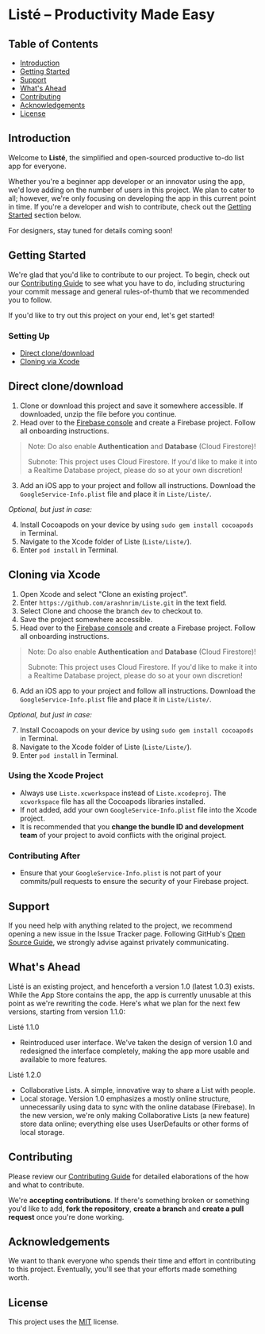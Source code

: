 # Listé – Productivity Made Easy

## Table of Contents
- [Introduction](#introduction)
- [Getting Started](#getting-started)
- [Support](#support)
- [What's Ahead](#whats-ahead)
- [Contributing](#contributing)
- [Acknowledgements](#acknowledgements)
- [License](#license)

## Introduction
Welcome to **Listé**, the simplified and open-sourced productive to-do list app for everyone.

Whether you're a beginner app developer or an innovator using the app, we'd love adding on the number of users in this project. We plan to cater to all; however, we're only focusing on developing the app in this current point in time. If you're a developer and wish to contribute, check out the [Getting Started](#getting-started) section below.

For designers, stay tuned for details coming soon!

## Getting Started
We're glad that you'd like to contribute to our project. To begin, check out our [Contributing Guide](CONTRIBUTING.md) to see what you have to do, including structuring your commit message and general rules-of-thumb that we recommended you to follow.

If you'd like to try out this project on your end, let's get started!

### Setting Up

- [Direct clone/download](#direct-clone/download)
- [Cloning via Xcode](#cloning-via-xcode)

## Direct clone/download
1. Clone or download this project and save it somewhere accessible. If downloaded, unzip the file before you continue.
2. Head over to the [Firebase console](https://console.firebase.google.com) and create a Firebase project. Follow all onboarding instructions.
> Note: Do also enable **Authentication** and **Database** (Cloud Firestore)!
>
> Subnote: This project uses Cloud Firestore. If you'd like to make it into a Realtime Database project, please do so at your own discretion!
3. Add an iOS app to your project and follow all instructions. Download the `GoogleService-Info.plist` file and place it in `Liste/Liste/`.

*Optional, but just in case:*

4. Install Cocoapods on your device by using `sudo gem install cocoapods` in Terminal.
5. Navigate to the Xcode folder of Liste (`Liste/Liste/`).
6. Enter `pod install` in Terminal.

## Cloning via Xcode
1. Open Xcode and select "Clone an existing project".
2. Enter `https://github.com/arashnrim/Liste.git` in the text field.
3. Select Clone and choose the branch `dev` to checkout to.
4. Save the project somewhere accessible.
5. Head over to the [Firebase console](https://console.firebase.google.com) and create a Firebase project. Follow all onboarding instructions.
> Note: Do also enable **Authentication** and **Database** (Cloud Firestore)!
>
> Subnote: This project uses Cloud Firestore. If you'd like to make it into a Realtime Database project, please do so at your own discretion!
6. Add an iOS app to your project and follow all instructions. Download the `GoogleService-Info.plist` file and place it in `Liste/Liste/`.

*Optional, but just in case:*

7. Install Cocoapods on your device by using `sudo gem install cocoapods` in Terminal.
8. Navigate to the Xcode folder of Liste (`Liste/Liste/`).
9. Enter `pod install` in Terminal.

### Using the Xcode Project
- Always use `Liste.xcworkspace` instead of `Liste.xcodeproj`. The `xcworkspace` file has all the Cocoapods libraries installed.
- If not added, add your own `GoogleService-Info.plist` file into the Xcode project.
- It is recommended that you **change the bundle ID and development team** of your project to avoid conflicts with the original project.

### Contributing After

- Ensure that your `GoogleService-Info.plist` is not part of your commits/pull requests to ensure the security of your Firebase project.

## Support
If you need help with anything related to the project, we recommend opening a new issue in the Issue Tracker page. Following GitHub's [Open Source Guide](https://www.opensource.guide), we strongly advise against privately communicating.

## What's Ahead
Listé is an existing project, and henceforth a version 1.0 (latest 1.0.3) exists. While the App Store contains the app, the app is currently unusable at this point as we're rewriting the code. Here's what we plan for the next few versions, starting from version 1.1.0:

Listé 1.1.0
- Reintroduced user interface. We've taken the design of version 1.0 and redesigned the interface completely, making the app more usable and available to more features.

Listé 1.2.0
- Collaborative Lists. A simple, innovative way to share a List with people.
- Local storage. Version 1.0 emphasizes a mostly online structure, unnecessarily using data to sync with the online database (Firebase). In the new version, we're only making Collaborative Lists (a new feature) store data online; everything else uses UserDefaults or other forms of local storage.

## Contributing
Please review our [Contributing Guide](CONTRIBUTING.md) for detailed elaborations of the how and what to contribute.

We're **accepting contributions**. If there's something broken or something you'd like to add, **fork the repository**, **create a branch** and **create a pull request** once you're done working.

## Acknowledgements
We want to thank everyone who spends their time and effort in contributing to this project. Eventually, you'll see that your efforts made something worth.

## License
This project uses the [MIT](https://spdx.org/licenses/MIT.html) license.
